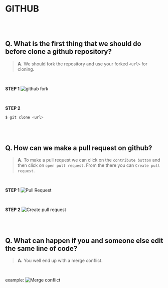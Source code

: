 # **GITHUB**

<br>
<br>

## **Q. What is the first thing that we should do before clone a github repository?**

> **A.** We should fork the repository and use your forked `<url>` for cloning.

<br>

**STEP 1**
![github fork](https://github-images.s3.amazonaws.com/help/bootcamp/Bootcamp-Fork.png)

<br>

**STEP 2**
```zsh
$ git clone <url>
```
<br>
<br>

## **Q. How can we make a pull request on github?**

> **A.** To make a pull request we can click on the `contribute button` and then click on `open pull request`. From the there you can `Create pull request`.

<br>

**STEP 1**
![Pull Request](https://opensource.com/sites/default/files/uploads/compare-and-pull-request-button.png)

<br>

**STEP 2**
![Create pull request](https://opensource.com/sites/default/files/uploads/open-a-pull-request_crop.png)

<br>
<br>

## **Q. What can happen if you and someone else edit the same line of code?**

> **A.** You well end up with a merge conflict.

<br>

example:
![Merge conflict](https://www.oreilly.com/content/wp-content/uploads/sites/2/2020/01/how-do-i-fix-a-merge-conflict-in-git-bd6dec91662ffe2432d96a4420fbdf8e.png)


